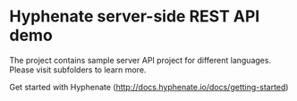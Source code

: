 Hyphenate server-side REST API demo
======================

The project contains sample server API project for different languages. Please visit subfolders to learn more. 

Get started with Hyphenate (http://docs.hyphenate.io/docs/getting-started)
